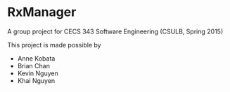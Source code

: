 # RxManager
A group project for CECS 343 Software Engineering (CSULB, Spring 2015)

This project is made possible by
* Anne Kobata
* Brian Chan
* Kevin Nguyen
* Khai Nguyen
